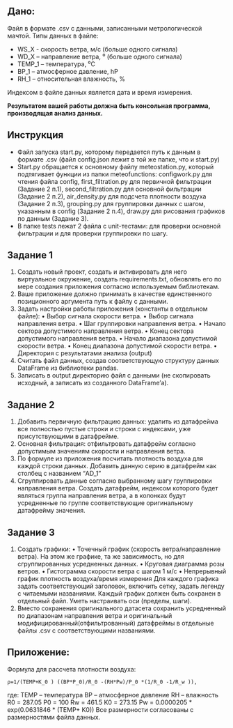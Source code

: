 ## Дано:
Файл в формате .csv с данными, записанными метрологической мачтой. Типы данных в файле:
- WS_X  - скорость ветра, м/с (больше одного сигнала)
- WD_X – направление ветра, ⁰ (больше одного сигнала)
- TEMP_1 – температура, ⁰С
- BP_1 – атмосферное давление, hP
- RH_1 – относительная влажность, %

Индексом в файле данных является дата и время измерения.

__Результатом вашей работы должна быть консольная программа, производящая анализ данных.__

## Инструкция
- Файл запуска start.py, которому передается путь к данным в формате .csv (файл config.json лежит в той же папке, что и start.py)
- Start.py обращается к основному файлу meteostation.py, который подтягивает функции из папки meteofunctions: configwork.py для чтения файла config, first_filtration.py 
для первичной фильтрации (Задание 2 п.1), second_filtration.py для основной фильтрации (Задание 2 п.2), air_density.py для подсчета плотности воздуха (Задание 2 п.3), grouping.py для группировки данных с шагом, указанным в config (Задание 2 п.4), draw.py для рисования графиков по данным (Задание 3).
- В папке tests лежат 2 файла с unit-тестами: для проверки основной фильтрации и для проверки группировки по шагу.


## Задание 1
1.	Создать новый проект, создать и активировать для него виртуальное окружение, создать requirements.txt, обновлять его по мере создания приложения согласно используемым библиотекам.
2.	Ваше приложение должно принимать в качестве единственного позиционного аргумента путь к файлу с данными.
3.	Задать настройки работы приложения (константы в отдельном файле):
•	Выбор сигнала скорости ветра.
•	Выбор сигнала направления ветра.
•	Шаг группировки направления ветра.
•	Начало сектора допустимого направления ветра.
•	Конец сектора допустимого направления ветра.
•	Начало диапазона допустимой скорости ветра. 
•	Конец диапазона допустимой скорости ветра.
•	Директория с результатами анализа (output)
4.	Считать файл данных, создав соответствующую структуру данных DataFrame из библиотеки pandas.
5.	Записать в output директорию файл с данными (не скопировать исходный, а записать из созданного DataFrame’а).

## Задание 2
1.	Добавить первичную фильтрацию данных: удалить из датафрейма все полностью пустые строки и строки с индексами, уже присутствующими в датафрейме.
2.	Основная фильтрация: отфильтровать датафрейм согласно допустимым значениям скорости и направления ветра.
3.	По формуле из приложения посчитать плотность воздуха для каждой строки данных.  Добавить данную серию в датафрейм как столбец с названием “AD_1” 
4.	Сгруппировать данные согласно выбранному шагу группировки направления ветра. Создать датафрейм, индексом которого будет являться группа направления ветра, а в колонках будут усредненные по группе соответствующие оригинальному датафрейму значения.

## Задание 3
1.	Создать графики:
•	Точечный график (скорость ветра/направление ветра). На этом же графике, та же зависимость, но для сгруппированных усредненных данных.
•	Круговая диаграмма розы ветров.
•	Гистограмма скорости ветра с шагом 1 м/с
•	Непрерывный график плотность воздуха/время измерения
Для каждого графика задать соответствующий заголовок, включить сетку, задать легенду с читаемыми названиями. Каждый график должен быть сохранен в отдельный файл. 
Уметь настраивать оси (пределы, шаги).
2.	Вместо сохранения оригинального датасета сохранить усредненный по диапазонам направления ветра и оригинальный модифицированный(отфильтрованный) датафреймы в отдельные файлы .csv с соответствующими названиями.

## Приложение:
Формула для рассчета плотности воздуха:
```
ρ=1/(TEMP+K_0 ) ((BP*P_0)/R_0 -(RH*Pw)/P_0 *(1/R_0 -1/R_w )), 
```
где:
	TEMP – температура
	BP – атмосферное давление
	RH – влажность
	R0 = 287.05
	P0 = 100
	Rw = 461.5
	K0 = 273.15
	Pw = 0.0000205 * exp(0.0631846 * (TEMP+ K0))
Все размерности согласованы c размерностями файла данных.


